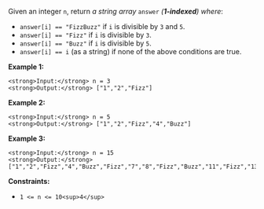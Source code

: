 Given an integer `n`, return _a string array_ `answer` _(**1-indexed**) where_:

- `answer[i] == "FizzBuzz"` if `i` is divisible by `3` and `5`.
- `answer[i] == "Fizz"` if `i` is divisible by `3`.
- `answer[i] == "Buzz"` if `i` is divisible by `5`.
- `answer[i] == i` (as a string) if none of the above conditions are true.

**Example 1:**

```
<strong>Input:</strong> n = 3
<strong>Output:</strong> ["1","2","Fizz"]
```

**Example 2:**

```
<strong>Input:</strong> n = 5
<strong>Output:</strong> ["1","2","Fizz","4","Buzz"]
```

**Example 3:**

```
<strong>Input:</strong> n = 15
<strong>Output:</strong> ["1","2","Fizz","4","Buzz","Fizz","7","8","Fizz","Buzz","11","Fizz","13","14","FizzBuzz"]
```

**Constraints:**

- `1 <= n <= 10<sup>4</sup>`
